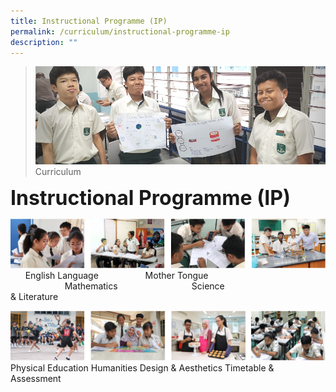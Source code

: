 ```yaml
---
title: Instructional Programme (IP)
permalink: /curriculum/instructional-programme-ip
description: ""
---
```

>![](/images/Curriculum/Curriculum.jpg)
>Curriculum

**<font size=6>Instructional Programme (IP)</font>**

![](/images/Curriculum/Subjects%201.png)
&nbsp;&nbsp;&nbsp;&nbsp;&nbsp;&nbsp;English Language&nbsp;&nbsp;&nbsp;&nbsp;&nbsp;&nbsp;&nbsp;&nbsp;&nbsp;&nbsp;&nbsp;&nbsp;&nbsp;&nbsp;&nbsp;&nbsp;&nbsp;&nbsp;&nbsp;Mother Tongue &nbsp;&nbsp;&nbsp;&nbsp;&nbsp;&nbsp;&nbsp;&nbsp;&nbsp;&nbsp;&nbsp;&nbsp;&nbsp;&nbsp;&nbsp;&nbsp;&nbsp;&nbsp;&nbsp;&nbsp;&nbsp;&nbsp;Mathematics&nbsp;&nbsp;&nbsp;&nbsp;&nbsp;&nbsp;&nbsp;&nbsp;&nbsp;&nbsp;&nbsp;&nbsp;&nbsp;&nbsp;&nbsp;&nbsp;&nbsp;&nbsp;&nbsp;&nbsp;&nbsp;&nbsp;&nbsp;&nbsp;&nbsp;&nbsp;&nbsp;&nbsp;&nbsp;&nbsp;Science<br>& Literature

![](/images/Curriculum/Subjects%202.png)
Physical Education  Humanities  Design & Aesthetics  Timetable & Assessment